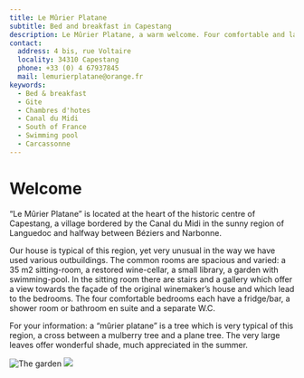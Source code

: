 ```yaml
---
title: Le Mûrier Platane
subtitle: Bed and breakfast in Capestang
description: Le Mûrier Platane, a warm welcome. Four comfortable and large bedrooms.
contact:
  address: 4 bis, rue Voltaire
  locality: 34310 Capestang
  phone: +33 (0) 4 67937845
  mail: lemurierplatane@orange.fr
keywords:
  - Bed & breakfast
  - Gite
  - Chambres d'hotes
  - Canal du Midi
  - South of France
  - Swimming pool
  - Carcassonne
---
```

# Welcome

“Le Mûrier Platane” is located at the heart of the historic centre of Capestang, a village bordered by the Canal du Midi in the sunny region of Languedoc and halfway between Béziers and Narbonne. 

Our house is typical of this region, yet very unusual in the way we have used various outbuildings. The common rooms are spacious and varied: a 35 m2 sitting-room, a restored wine-cellar, a small library, a garden with swimming-pool. In the sitting room there are stairs and a gallery which offer a view towards the façade of the original winemaker’s house and which lead to the bedrooms. The four comfortable bedrooms each have a fridge/bar, a shower room or bathroom en suite and a separate W.C.

For your information: a “mûrier platane” is a tree which is very typical of this region, a cross between a mulberry tree and a plane tree. The very large leaves offer wonderful shade, much appreciated in the summer. 

![The garden](/images/accueil.jpg)
![](/images/accueil-detail.jpg)